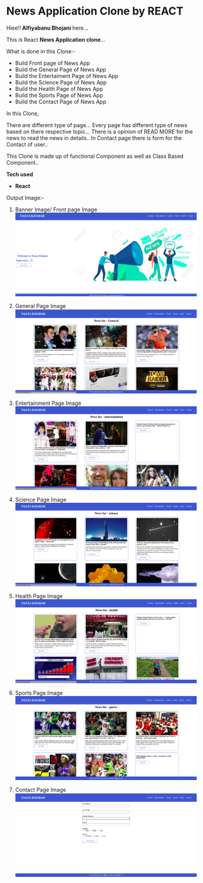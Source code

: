 # News Application Clone by REACT

Hiee!! **Alfiyabanu Bhojani** here...

This is React **News Application clone**...

What is done in this Clone:-

- Build Front page of News App
- Build the General Page of News App
- Build the Entertaiment Page of News App
- Build the Science Page of News App
- Build the Health Page of News App
- Build the Sports Page of News App
- Build the Contact Page of News App

In this Clone,

There are different type of page...
Every page has different type of news based on there respective topic... There is a opinion of READ MORE for the news to read the news in details..
In Contact page there is form for the Contact of user..

This Clone is made up of functional Component as well as Class Based Component..

**Tech used**

- **React**

Output Image:-

1. Banner Image/ Front page Image
   ![Alt image](./Image/image1.png)

2. General Page Image
   ![Alt image](./Image/image2.png)

3. Entertainment Page Image
   ![Alt image](./Image/image3.png)

4. Science Page Image
   ![Alt image](./Image/image4.png)

5. Health Page Image
   ![Alt image](./Image/image5.png)

6. Sports Page Image
   ![Alt image](./Image/image8.png)

7. Contact Page Image
   ![Alt image](./Image/image7.png)
